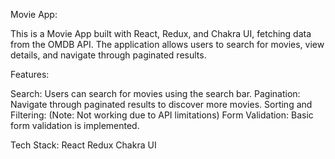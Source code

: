 

Movie App:

This is a Movie App built with React, Redux, and Chakra UI, fetching data from the OMDB API.
The application allows users to search for movies, view details, and navigate through paginated results.

Features:

Search: Users can search for movies using the search bar.
Pagination: Navigate through paginated results to discover more movies.
Sorting and Filtering: (Note: Not working due to API limitations)
Form Validation: Basic form validation is implemented.

Tech Stack:
React
Redux
Chakra UI
